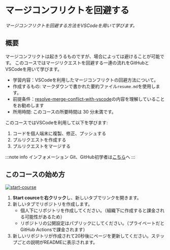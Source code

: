 # マージコンフリクトを回避する

_マージコンフリクトを回避する方法を*VSCode*を用いて学びます。_

## 概要

マージコンフリクトは起きうるものですが、場合によっては避けることが可能です。
このコースではマージリクエストを回避する一連の流れをGitHubとVSCodeを用いて学びます。

- 学習内容：VSCodeを利用したマージコンフリクトの回避方法について。
- 作成するもの: マークダウンで書かれた要約ファイル`resume.md`を使用します。
- 前提条件：[resolve-merge-conflict-with-vscode](https://github.com/kuboctopus/resolve-merge-conflict-with-vscode)の内容を理解していることをお勧めします
- 所用時間: このコースの所要時間は 30 分未満です。

このコースではVSCodeを利用して以下を学びます:

1. コードを個人端末に複製、修正、プッシュする
2. プルリクエストを作成する
3. プルリクエストをマージする

:::note info
インフォメーション
Git、GitHub初学者は[こちら](https://github.com/kuboctopus/dodge-merge-conflict/for_newbie.md)へ
:::

## このコースの始め方

<!-- For start course, run in JavaScript:
'https://github.com/new?' + new URLSearchParams({
  template_owner: 'kuboctopus',
  template_name: 'dodge-merge-conflict-with-vscode',
  owner: '@me',
  name: 'dodge-merge-conflict-with-vscode',
  description: 'My clone repository',
  visibility: 'public',
}).toString()
-->

[![start-course](https://user-images.githubusercontent.com/1221423/235727646-4a590299-ffe5-480d-8cd5-8194ea184546.svg)](https://github.com/new?template_owner=kuboctopus&template_name=dodge-merge-conflict-with-vscode&owner=%40me&name=skills-dodge-merge-conflict-with-vscode&description=My+clone+repository&visibility=public)

1. **Start cource**を**右クリック**し、新しいタブでリンクを開きます。
2. 新しいタブでリポジトリを作成します。
   - 個人下にリポジトリを作成してください。（組織下に作成すると課金される可能性があるため）
   - リポジトリの公開設定はパブリックにしてください。（プライベートだとGitHub Actionsで課金されます）
3. 新しいリポジトリが作成されて20秒後にページを更新してください。ステップごとの説明がREADMEに表示されます。

